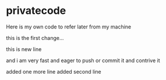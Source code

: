 # privatecode
Here is my own code to refer later from my machine



this is the first change... 

this is new line

and i am very fast and eager to push or commit it and contrive it

added one more line
added second line